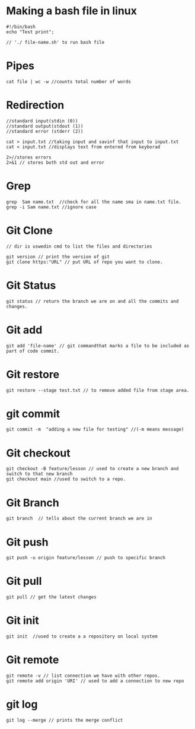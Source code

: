 # Making a bash file in linux  
~~~
#!/bin/bash
echo "Test print";

// './ file-name.sh' to run bash file
~~~
# Pipes
~~~
cat file | wc -w //counts total number of words
~~~

# Redirection
~~~
//standard input(stdin (0))
//standard output(stdout (1))
//standard error (stderr (2))

cat > input.txt //taking input and savinf that input to input.txt
cat < input.txt //displays text from entered from keyborad

2>//stores errors
2>&1 // stores both std out and error
~~~
# Grep 
~~~
grep  Sam name.txt  //check for all the name sma in name.txt file.
grep -i Sam name.txt //ignore case
~~~
# Git Clone 
~~~
// dir is uswedin cmd to list the files and directories

git version // print the version of git 
git clone https:"URL" // put URL of repo you want to clone.
~~~
# Git Status
~~~
git status // return the branch we are on and all the commits and changes.
~~~

# Git add
~~~
git add 'file-name' // git commandthat marks a file to be included as part of code commit.
~~~

# Git restore
~~~
git restore --stage test.txt // to remove added file from stage area.
~~~

# git commit 
~~~
git commit -m  "adding a new file for testing" //(-m means message)
~~~
# Git checkout 
~~~
git checkout -B feature/lesson // used to create a new branch and switch to that new branch 
git checkout main //used to switch to a repo.
~~~
# Git Branch
~~~
git branch  // tells about the current branch we are in
~~~
# Git push
~~~
git push -u origin feature/lesson // push to specific branch
~~~
# Git pull
~~~
git pull // get the latest changes
~~~

# Git init
~~~
git init  //used to create a a repository on local system
~~~

# Git remote
~~~
git remote -v // list connection we have with other repos.
git remote add origin 'URI' // used to add a connection to new repo
~~~
# git log 
~~~
git log --merge // prints the merge conflict
~~~
